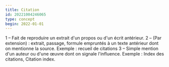```yaml
---
title: Citation
id: 20221004246065
type: concept
begin: 2022-01-01
---
```


1 – Fait de reproduire un extrait d'un propos ou d'un écrit antérieur. 2 – (Par extension) : extrait, passage, formule empruntés à un texte antérieur dont on mentionne la source. Exemple : recueil de citations 3 – Simple mention d'un auteur ou d'une œuvre dont on signale l'influence. Exemple : Index des citations, Citation index.